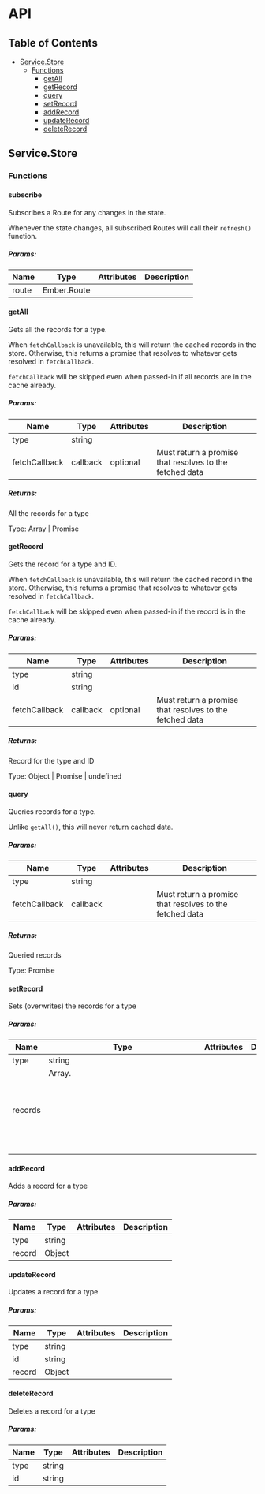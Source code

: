 # API

## Table of Contents

- [Service.Store](#servicestore)
  - [Functions](#functions)
    - [getAll](#getall)
    - [getRecord](#getrecord)
    - [query](#query)
    - [setRecord](#setrecord)
    - [addRecord](#addrecord)
    - [updateRecord](#updaterecord)
    - [deleteRecord](#deleterecord)

## Service.Store

### Functions

#### subscribe

Subscribes a Route for any changes in the state.

Whenever the state changes, all subscribed Routes will call their `refresh()` function.

##### Params:

| Name  | Type        | Attributes | Description |
| ----- | ----------- | ---------- | ------------|
| route | Ember.Route |            |             |

#### getAll

Gets all the records for a type.

When `fetchCallback` is unavailable, this will return the cached records in the store. Otherwise, this returns a promise that resolves to whatever gets resolved in `fetchCallback`.

`fetchCallback` will be skipped even when passed-in if all records are in the cache already.

##### Params:

| Name          | Type     | Attributes | Description                                             |
| ------------- | -------- | ---------- | ------------------------------------------------------- |
| type          | string   |            |                                                         |
| fetchCallback | callback | optional   | Must return a promise that resolves to the fetched data |

##### Returns:

All the records for a type

Type: Array | Promise

#### getRecord

Gets the record for a type and ID.

When `fetchCallback` is unavailable, this will return the cached record in the store. Otherwise, this returns a promise that resolves to whatever gets resolved in `fetchCallback`.

`fetchCallback` will be skipped even when passed-in if the record is in the cache already.

##### Params:

| Name          | Type     | Attributes | Description                                             |
| ------------- | -------- | ---------- | --------------------------------------------------------|
| type          | string   |            |                                                         |
| id            | string   |            |                                                         |
| fetchCallback | callback | optional   | Must return a promise that resolves to the fetched data |

##### Returns:

Record for the type and ID

Type: Object | Promise | undefined

#### query

Queries records for a type.

Unlike `getAll()`, this will never return cached data.

##### Params:

| Name          | Type     | Attributes | Description                                             |
| ------------- | -------- | ---------- | ------------------------------------------------------- |
| type          | string   |            |                                                         |
| fetchCallback | callback |            | Must return a promise that resolves to the fetched data |

##### Returns:

Queried records

Type: Promise

#### setRecord

Sets (overwrites) the records for a type

##### Params:

| Name    | Type           | Attributes | Description |
| --------| -------------- | ---------- | ------------|
| type    | string         |            |             |
| records | Array.<Object> |            |             |

#### addRecord

Adds a record for a type

##### Params:

| Name   | Type   | Attributes | Description |
| -------| -------| ---------- | ------------|
| type   | string |            |             |
| record | Object |            |             |

#### updateRecord

Updates a record for a type

##### Params:

| Name   | Type   | Attributes | Description |
| -------| -------| ---------- | ------------|
| type   | string |            |             |
| id     | string |            |             |
| record | Object |            |             |

#### deleteRecord

Deletes a record for a type

##### Params:

| Name   | Type   | Attributes | Description |
| -------| -------| ---------- | ------------|
| type   | string |            |             |
| id     | string |            |             |
